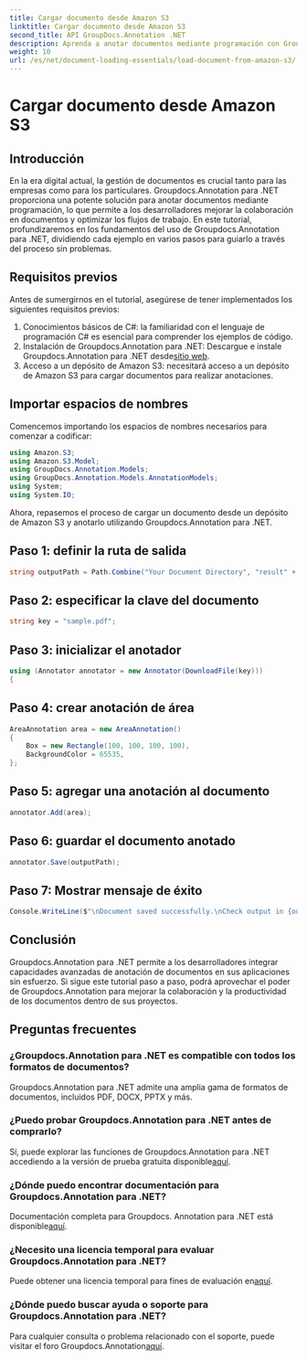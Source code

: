 ```yaml
---
title: Cargar documento desde Amazon S3
linktitle: Cargar documento desde Amazon S3
second_title: API GroupDocs.Annotation .NET
description: Aprenda a anotar documentos mediante programación con Groupdocs.Annotation para .NET. Tutorial paso a paso para una integración perfecta.
weight: 10
url: /es/net/document-loading-essentials/load-document-from-amazon-s3/
---
```


# Cargar documento desde Amazon S3

## Introducción
En la era digital actual, la gestión de documentos es crucial tanto para las empresas como para los particulares. Groupdocs.Annotation para .NET proporciona una potente solución para anotar documentos mediante programación, lo que permite a los desarrolladores mejorar la colaboración en documentos y optimizar los flujos de trabajo. En este tutorial, profundizaremos en los fundamentos del uso de Groupdocs.Annotation para .NET, dividiendo cada ejemplo en varios pasos para guiarlo a través del proceso sin problemas.
## Requisitos previos
Antes de sumergirnos en el tutorial, asegúrese de tener implementados los siguientes requisitos previos:
1. Conocimientos básicos de C#: la familiaridad con el lenguaje de programación C# es esencial para comprender los ejemplos de código.
2.  Instalación de Groupdocs.Annotation para .NET: Descargue e instale Groupdocs.Annotation para .NET desde[sitio web](https://releases.groupdocs.com/annotation/net/).
3. Acceso a un depósito de Amazon S3: necesitará acceso a un depósito de Amazon S3 para cargar documentos para realizar anotaciones.

## Importar espacios de nombres
Comencemos importando los espacios de nombres necesarios para comenzar a codificar:

```csharp
using Amazon.S3;
using Amazon.S3.Model;
using GroupDocs.Annotation.Models;
using GroupDocs.Annotation.Models.AnnotationModels;
using System;
using System.IO;
```


Ahora, repasemos el proceso de cargar un documento desde un depósito de Amazon S3 y anotarlo utilizando Groupdocs.Annotation para .NET.
## Paso 1: definir la ruta de salida
```csharp
string outputPath = Path.Combine("Your Document Directory", "result" + Path.GetExtension("input.pdf"));
```
## Paso 2: especificar la clave del documento
```csharp
string key = "sample.pdf";
```
## Paso 3: inicializar el anotador
```csharp
using (Annotator annotator = new Annotator(DownloadFile(key)))
{
```
## Paso 4: crear anotación de área
```csharp
AreaAnnotation area = new AreaAnnotation()
{
    Box = new Rectangle(100, 100, 100, 100),
    BackgroundColor = 65535,
};
```
## Paso 5: agregar una anotación al documento
```csharp
annotator.Add(area);
```
## Paso 6: guardar el documento anotado
```csharp
annotator.Save(outputPath);
```
## Paso 7: Mostrar mensaje de éxito
```csharp
Console.WriteLine($"\nDocument saved successfully.\nCheck output in {outputPath}.");
```

## Conclusión
Groupdocs.Annotation para .NET permite a los desarrolladores integrar capacidades avanzadas de anotación de documentos en sus aplicaciones sin esfuerzo. Si sigue este tutorial paso a paso, podrá aprovechar el poder de Groupdocs.Annotation para mejorar la colaboración y la productividad de los documentos dentro de sus proyectos.
## Preguntas frecuentes
### ¿Groupdocs.Annotation para .NET es compatible con todos los formatos de documentos?
Groupdocs.Annotation para .NET admite una amplia gama de formatos de documentos, incluidos PDF, DOCX, PPTX y más.
### ¿Puedo probar Groupdocs.Annotation para .NET antes de comprarlo?
 Sí, puede explorar las funciones de Groupdocs.Annotation para .NET accediendo a la versión de prueba gratuita disponible[aquí](https://releases.groupdocs.com/).
### ¿Dónde puedo encontrar documentación para Groupdocs.Annotation para .NET?
Documentación completa para Groupdocs. Annotation para .NET está disponible[aquí](https://tutorials.groupdocs.com/annotation/net/).
### ¿Necesito una licencia temporal para evaluar Groupdocs.Annotation para .NET?
 Puede obtener una licencia temporal para fines de evaluación en[aquí](https://purchase.groupdocs.com/temporary-license/).
### ¿Dónde puedo buscar ayuda o soporte para Groupdocs.Annotation para .NET?
 Para cualquier consulta o problema relacionado con el soporte, puede visitar el foro Groupdocs.Annotation[aquí](https://forum.groupdocs.com/c/annotation/10).